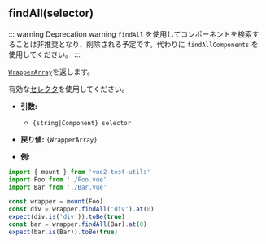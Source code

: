 ## findAll(selector)

::: warning Deprecation warning
`findAll` を使用してコンポーネントを検索することは非推奨となり、削除される予定です。代わりに `findAllComponents` を使用してください。
:::

[`WrapperArray`](../wrapper-array/)を返します。

有効な[セレクタ](../selectors.md)を使用してください。

- **引数:**

  - `{string|Component} selector`

- **戻り値:** `{WrapperArray}`

- **例:**

```js
import { mount } from 'vue2-test-utils'
import Foo from './Foo.vue'
import Bar from './Bar.vue'

const wrapper = mount(Foo)
const div = wrapper.findAll('div').at(0)
expect(div.is('div')).toBe(true)
const bar = wrapper.findAll(Bar).at(0)
expect(bar.is(Bar)).toBe(true)
```
